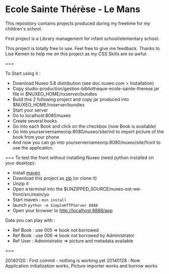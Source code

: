 Ecole Sainte Thérèse - Le Mans
====

This repository contains projects produced during my freetime for my children's school.

First project is a Library management for infant school/elementary school.

This project is totally free to use. Feel free to give me feedback. Thanks to Lise Kemen to help me on this project as my CSS Skills are so awful.

===

To Start using it :

* Download Nuxeo 5.8 distribution (see doc.nuxeo.com > Installation)
* Copy studio-production/gestion-bibliotheque-ecole-sainte-therese.jar file in $NUXEO_HOME/nxserver/bundles
* Build this 2 following project and copy jar produced into $NUXEO_HOME/nxserver/bundles
* Start your server
* Go to localhost:8080/nuxeo
* Create several books
* Go into each Book and click on the checkbox (now Book is available)
* Go into yourservernameorip:8080/nuxeo/site/init to import picture of the book from your phone
* And now you can go into yourservernameorip:8080/nuxeo/site/front to use the application.

===
To test the front without installing Nuxeo (need python installed on your desktop):

* Install [maven](http://maven.apache.org/download.cgi)
* Download this project as [zip](https://github.com/bjalon/estt/archive/master.zip) (or clone it)
* Unzip it
* Open a terminal into the $UNZIPPED_SOURCE/nuxeo-est-we-front/src/main/yo
* Start maven : `mvn install`
* launch `python -m SimpleHTTPServer 8888`
* Open your browser to [http://localhost:8888/app](http://localhost:8888/app)

Data you can play with :
- Ref Book : use 005 => book not borrowed
- Ref Book : use 006 => book not borrowed by Administrator
- Ref User : Administrator => picture and metadata available

===

20140120 : First commit - nothing is working yet
20140128 : Now Application initialization works, Picture importer works and borrow works

